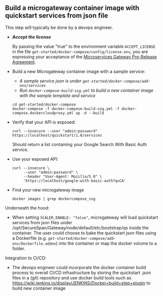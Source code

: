 ## Build a microgateway container image with quickstart services from json file<a name="api-basic-auth"></a>

This step will typically be done by a devops engineer.

- **_Accept the license_**

  By passing the value "true" to the environment variable `ACCEPT_LICENSE` in
  the file `get-started/docker-compose/config/license.env`, you are expressing
  your acceptance of the [Microservices Gateway Pre-Release Agreement](LICENSE.md).

- Build a new Microgateway container image with a sample service:

  - _A sample service json is under `get-started/docker-compose/add-ons/services`_ 
  - _Run `docker-compose-build-ssg.yml` to build a new container image with the sample template and service_
  
  ```
  cd get-started/docker-compose
  docker-compose -f docker-compose-build-ssg.yml -f docker-compose.dockercloudproxy.yml up -d --build
  ```
  
- Verify that your API is exposed:

  ```
  curl --insecure --user "admin:password" https://localhost/quickstart/1.0/services
  ```
  Should return a list containing your Google Search With Basic Auth service.

- Use your exposed API:

  ```
  curl --insecure \
       --user "admin:password" \
       --header "User-Agent: Mozilla/5.0" \
       'https://localhost/google-with-basic-auth?q=CA'
  ```
- Find your new microgateway image

  ```
  docker images | grep dockercompose_ssg
  ```

Underneath the hood:

- When setting `SCALER_ENABLE: "false"`, microgateway will load quickstart services from json files under /opt/SecureSpan/Gateway/node/default/etc/bootstrap/qs inside the container. The user could choose to bake the quickstart json files using a Dockerfile (e.g. `get-started/docker-compose/add-ons/Dockerfile.addon`) into the container or map the docker volume to a folder.  

Integration to CI/CD:

- The devops engineer could incorporate the docker container build process to overall CI/CD infrastructure by storing the quickstart .json files in a (git) repository and use docker build tools such as https://wiki.jenkins.io/display/JENKINS/Docker+build+step+plugin to build new container image
